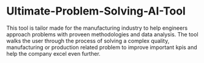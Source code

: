 # Ultimate-Problem-Solving-AI-Tool
This tool is tailor made for the manufacturing industry to help engineers approach problems with proveen methodologies and data analysis. The tool walks the user through the process of solving a complex quality, manufacturing or production related problem to improve important kpis and help the company excel even further.

